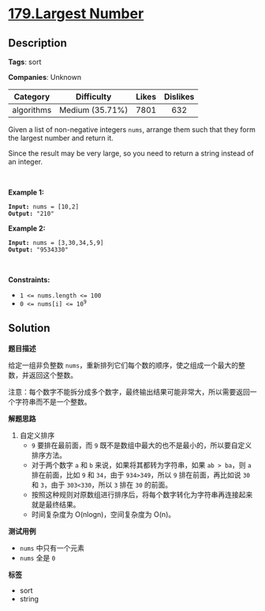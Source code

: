 # [179.Largest Number](https://leetcode.com/problems/largest-number/description/)

## Description

**Tags**: sort

**Companies**: Unknown

|  Category  |   Difficulty    | Likes | Dislikes |
| :--------: | :-------------: | :---: | :------: |
| algorithms | Medium (35.71%) | 7801  |   632    |

<p>Given a list of non-negative integers <code>nums</code>, arrange them such that they form the largest number and return it.</p>
<p>Since the result may be very large, so you need to return a string instead of an integer.</p>
<p>&nbsp;</p>
<p><strong class="example">Example 1:</strong></p>
<pre><code><strong>Input:</strong> nums = [10,2]
<strong>Output:</strong> &quot;210&quot;</code></pre>
<p><strong class="example">Example 2:</strong></p>
<pre><code><strong>Input:</strong> nums = [3,30,34,5,9]
<strong>Output:</strong> &quot;9534330&quot;</code></pre>
<p>&nbsp;</p>
<p><strong>Constraints:</strong></p>
<ul>
  <li><code>1 &lt;= nums.length &lt;= 100</code></li>
  <li><code>0 &lt;= nums[i] &lt;= 10<sup>9</sup></code></li>
</ul>

## Solution

**题目描述**

给定一组非负整数 `nums`，重新排列它们每个数的顺序，使之组成一个最大的整数，并返回这个整数。

注意：每个数字不能拆分成多个数字，最终输出结果可能非常大，所以需要返回一个字符串而不是一个整数。

**解题思路**

1. 自定义排序
   - `9` 要排在最前面，而 `9` 既不是数组中最大的也不是最小的，所以要自定义排序方法。
   - 对于两个数字 `a` 和 `b` 来说，如果将其都转为字符串，如果 `ab > ba`，则 `a` 排在前面，比如 `9` 和 `34`，由于 `934>349`，所以 `9` 排在前面，再比如说 `30` 和 `3`，由于 `303<330`，所以 `3` 排在 `30` 的前面。
   - 按照这种规则对原数组进行排序后，将每个数字转化为字符串再连接起来就是最终结果。
   - 时间复杂度为 O(nlogn)，空间复杂度为 O(n)。

**测试用例**

- `nums` 中只有一个元素
- `nums` 全是 `0`

**标签**

- sort
- string

